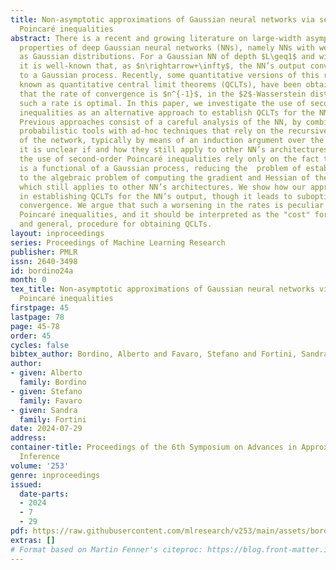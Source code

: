 ```yaml
---
title: Non-asymptotic approximations of Gaussian neural networks via second-order
  Poincaré inequalities
abstract: There is a recent and growing literature on large-width asymptotic and non-asymptotic
  properties of deep Gaussian neural networks (NNs), namely NNs with weights initialized
  as Gaussian distributions. For a Gaussian NN of depth $L\geq1$ and width $n\geq1$,
  it is well-known that, as $n\rightarrow+\infty$, the NN’s output converges (in distribution)
  to a Gaussian process. Recently, some quantitative versions of this result, also
  known as quantitative central limit theorems (QCLTs), have been obtained, showing
  that the rate of convergence is $n^{-1}$, in the $2$-Wasserstein distance, and that
  such a rate is optimal. In this paper, we investigate the use of second-order Poincaré
  inequalities as an alternative approach to establish QCLTs for the NN’s output.
  Previous approaches consist of a careful analysis of the NN, by combining non-trivial
  probabilistic tools with ad-hoc techniques that rely on the recursive definition
  of the network, typically by means of an induction argument over the layers, and
  it is unclear if and how they still apply to other NN’s architectures. Instead,
  the use of second-order Poincaré inequalities rely only on the fact that the NN
  is a functional of a Gaussian process, reducing the  problem of establishing QCLTs
  to the algebraic problem of computing the gradient and Hessian of the NN’s output,
  which still applies to other NN’s architectures. We show how our approach is effective
  in establishing QCLTs for the NN’s output, though it leads to suboptimal rates of
  convergence. We argue that such a worsening in the rates is peculiar to second-order
  Poincaré inequalities, and it should be interpreted as the "cost" for having a straightforward,
  and general, procedure for obtaining QCLTs.
layout: inproceedings
series: Proceedings of Machine Learning Research
publisher: PMLR
issn: 2640-3498
id: bordino24a
month: 0
tex_title: Non-asymptotic approximations of Gaussian neural networks via second-order
  Poincaré inequalities
firstpage: 45
lastpage: 78
page: 45-78
order: 45
cycles: false
bibtex_author: Bordino, Alberto and Favaro, Stefano and Fortini, Sandra
author:
- given: Alberto
  family: Bordino
- given: Stefano
  family: Favaro
- given: Sandra
  family: Fortini
date: 2024-07-29
address:
container-title: Proceedings of the 6th Symposium on Advances in Approximate Bayesian
  Inference
volume: '253'
genre: inproceedings
issued:
  date-parts:
  - 2024
  - 7
  - 29
pdf: https://raw.githubusercontent.com/mlresearch/v253/main/assets/bordino24a/bordino24a.pdf
extras: []
# Format based on Martin Fenner's citeproc: https://blog.front-matter.io/posts/citeproc-yaml-for-bibliographies/
---
```

